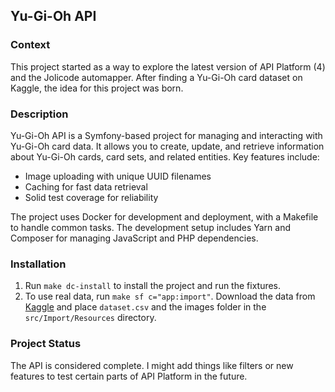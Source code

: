 ## Yu-Gi-Oh API

### Context

This project started as a way to explore the latest version of API Platform (4) and the Jolicode automapper. After finding a Yu-Gi-Oh card dataset on Kaggle, the idea for this project was born.

### Description

Yu-Gi-Oh API is a Symfony-based project for managing and interacting with Yu-Gi-Oh card data. It allows you to create, update, and retrieve information about Yu-Gi-Oh cards, card sets, and related entities. Key features include:

- Image uploading with unique UUID filenames
- Caching for fast data retrieval
- Solid test coverage for reliability

The project uses Docker for development and deployment, with a Makefile to handle common tasks. The development setup includes Yarn and Composer for managing JavaScript and PHP dependencies.

### Installation

1. Run `make dc-install` to install the project and run the fixtures.
2. To use real data, run `make sf c="app:import"`. Download the data from [Kaggle](https://www.kaggle.com/datasets/archanghosh/yugioh-database) and place `dataset.csv` and the images folder in the `src/Import/Resources` directory.

### Project Status

The API is considered complete. I might add things like filters or new features to test certain parts of API Platform in the future.
